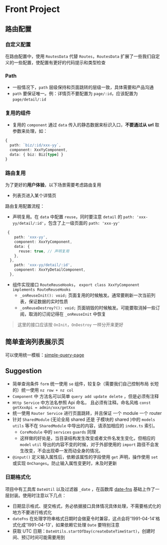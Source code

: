 # Front Project

## 路由配置

### 自定义配置

在路由配置中，使用 `RoutesData` 代替 `Routes`，`RoutesData` 扩展了一些我们自定义的一些配置，使配置有更好的代码提示和类型检查

### Path

- 一般情况下，`path` 层级保持和页面跳转的层级一致，具体需要和产品沟通
- `path` 要保证唯一。例：详情页不要配置为 `page/:id`，应该配置为 `page/detail/:id`

### 复用的组件

- 复用的 `component` 通过 `data` 传入的静态数据来标识入口，**不要通过从 url** 取参数来处理，如：

```ts
{
  path: `biz/:id/xxx-yy`,
  component: XxxYyComponent,
  data: { biz: Biz[type] }
}
```

### 路由复用

为了更好的**用户体验**，以下场景需要考虑路由复用

- 列表页进入某个详情页

路由复用配置流程：

- 声明复用。在 `data` 中配置 `reuse`，同时要注意 `detail` 的 `path: 'xxx-yy/detail/:id'`，包含了上一级页面的 `path: 'xxx-yy'`

```ts
 {
    path: 'xxx-yy',
    component: XxxYyComponent,
    data: {
      reuse: true, // 声明复用
    },
  },
    path: 'xxx-yy/detail/:id',
    component: XxxYyDetailComponent,
  },
```

- 组件实现接口 `RouteReuseHooks`， `export class XxxYyComponent implements RouteReuseHooks`
  - `_onReuseInit(): void;` 页面复用的时候触发。通常要刷新一次当前列表，保证数据的实时性质
  - `_onReuseDestroy?(): void;` 页面销毁的时候触发。可能要取消掉一些订阅，取消的订阅记得在 `_onReuseInit` 中恢复

> 这里的接口应该按 `OnInit`，`OnDestroy` 一样分开来更好

## 简单查询列表展示页

可以使用统一模板：[simple-query-page](./simple-query-page.md)

## Suggestion

- 简单查询条件 `form` 统一使用 `se` 组件，较复杂（需要我们自己控制布局 长短的）统一使用 `nz row + nz col`
- `Component` 中 方法名可以简单 `query add update delete` ，但是必须有注释
- `Http Service` 中方法名参照 Api 命名， 且必须有注释。命名风格 `const getXxxApi = admin/xxx/getXxx`
- 统一使用 `Router Service` 进行页面跳转，并且保证 一个 module 一个 router
- 针对 `SharedModule` (无论全局 shared 还是 子模块的 shared )中的 `models` `utils` 等不在 `SharedModule`  中导出的内容，请添加相应的 `index.ts` 索引。
  - `CoreModule` 中的 `services` `guards` 同理
  - 这样做的好处是，当目录结构发生改变或者文件名发生变化，但相应的 `model` `util` 导出的内容不变的时候，对于外部使用的 `import` 路径不会发生改变，不会出现牵一发而动全身的情况。
- `@input()` 定义输入属性后，依赖该属性的字段使用 `get` 声明，操作使用 `set` 或实现 `OnChanges`。防止输入属性变更时，未及时更新
  
### 日期格式化

项目中有工具库 `DateUtil` 以及过滤器 `_date` ，在函数库 [date-fns](https://date-fns.org/) 基础上作了一层封装。使用时注意以下几点：

- 日期显示格式、提交格式，务必依据接口具体情况具体处理，不需要格式化的地方不要进行格式化
- `dateFns` 在处理字符串格式日期时会做夏令时兼容，这点会将'1991-04-14'格式化成'1991-04-13'，如果依赖它处理 `Date` 要特别注意
- 获取 UTC 日期：`DateUtils.startOfDay(createDateTimeStart)`，创建时间、预订时间可能需要用到
